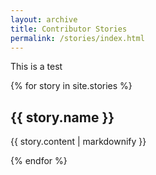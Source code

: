 ```yaml
---
layout: archive
title: Contributor Stories
permalink: /stories/index.html
---
```


This is a test

{% for story in site.stories %}
  <h2>{{ story.name }}</h2>
  <p>{{ story.content | markdownify }}</p>
{% endfor %}

